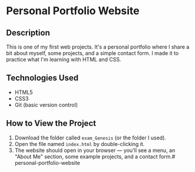 # Personal Portfolio Website

## Description
This is one of my first web projects. It's a personal portfolio where I share a bit about myself, some projects, and a simple contact form. I made it to practice what I'm learning with HTML and CSS.

## Technologies Used
- HTML5
- CSS3
- Git (basic version control)

## How to View the Project
1. Download the folder called `exam_Genesis` (or the folder I used).
2. Open the file named `index.html` by double-clicking it.
3. The website should open in your browser — you'll see a menu, an "About Me" section, some example projects, and a contact form.# personal-portfolio-website